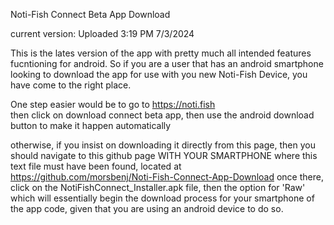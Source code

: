 Noti-Fish Connect Beta App Download

current version: Uploaded 3:19 PM 7/3/2024

This is the lates version of the app with pretty much all intended features fucntioning for android.
So if you are a user that has an android smartphone looking to download the app for use with you new
Noti-Fish Device, you have come to the right place. 

One step easier would be to go to https://noti.fish  
then click on download connect beta app, then use the android download button to make it happen automatically


otherwise, if you insist on downloading it directly from this page, then you should navigate to 
this github page WITH YOUR SMARTPHONE where this text file must have been found, located at 
https://github.com/morsbenj/Noti-Fish-Connect-App-Download
 once there, click on the NotiFishConnect_Installer.apk file, then the option for 'Raw' which will essentially 
 begin the download process for your smartphone of the app code, given that you are using an android device to do so.
